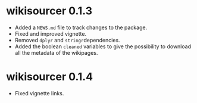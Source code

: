 # wikisourcer 0.1.3

* Added a `NEWS.md` file to track changes to the package.
* Fixed and improved vignette.
* Removed `dplyr` and `stringr`dependencies.
* Added the boolean `cleaned` variables to give the possibility to download all the metadata of the wikipages.

# wikisourcer 0.1.4

* Fixed vignette links.

